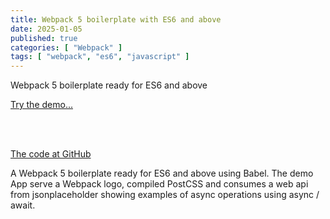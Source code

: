 ```yaml
---
title: Webpack 5 boilerplate with ES6 and above
date: 2025-01-05
published: true
categories: [ "Webpack" ]
tags: [ "webpack", "es6", "javascript" ]
---
```



Webpack 5 boilerplate ready for ES6 and above

<a href="https://webpack5es.persteenolsen.com" target="_blank">Try the demo...</a>

<br /><br />

<a href="https://github.com/persteenolsen/webpack-5-es-boilerplate" target="_blank">The code at GitHub</a>

A Webpack 5 boilerplate ready for ES6 and above using Babel. The demo App serve a Webpack logo, compiled PostCSS and consumes a web api from jsonplaceholder showing examples of async operations using async / await.



